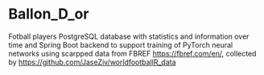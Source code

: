 # Ballon_D_or
Fotball players PostgreSQL database with statistics and information over time and Spring Boot backend to support training of PyTorch neural networks using scarpped data from FBREF https://fbref.com/en/, collected by https://github.com/JaseZiv/worldfootballR_data

